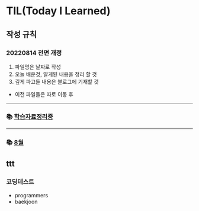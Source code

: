 # TIL(Today I Learned)

## 작성 규칙

### **20220814 전면 개정**

1. 파일명은 날짜로 작성
2. 오늘 배운것, 알게된 내용을 정리 할 것
3. 깊게 파고들 내용은 블로그에 기재할 것

- 이전 파일들은 따로 이동 후 

---

### 📚 [학습자료정리중](https://github.com/JaeHyun-Ban/TIL/tree/master/~20220814)

---

### 📚 [8월](https://github.com/JaeHyun-Ban/TIL/tree/master/08)
ttt
---

### 코딩테스트

- programmers
- baekjoon
